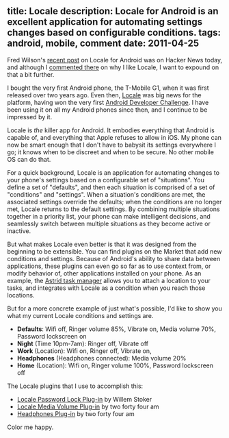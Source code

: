 title: Locale
description: Locale for Android is an excellent application for automating settings changes based on configurable conditions.
tags: android, mobile, comment
date: 2011-04-25
---
Fred Wilson's [recent post][localeavc] on Locale for Android was on Hacker News today, and
although I [commented there][localehn] on why I like Locale, I want to expound on that a bit
further.

I bought the very first Android phone, the T-Mobile G1, when it was first released over two years
ago.  Even then, [Locale][] was big news for the platform, having won the very first [Android
Developer Challenge][adc1].  I have been using it on all my Android phones since then, and I
continue to be impressed by it.

Locale is *the* killer app for Android.  It embodies everything that Android is capable of, and
everything that Apple refuses to allow in iOS.  My phone can now be smart enough that I don't have
to babysit its settings everywhere I go; it knows when to be discreet and when to be secure.  No
other mobile OS can do that.

For a quick background, Locale is an application for automating changes to your phone's settings
based on a configurable set of "situations".  You define a set of "defaults", and then each
situation is comprised of a set of "conditions" and "settings".  When a situation's conditions are
met, the associated settings override the defaults; when the conditions are no longer met, Locale
returns to the default settings.  By combining multiple situations together in a priority list,
your phone can make intelligent decisions, and seamlessly switch between multiple situations as
they become active or inactive.

But what makes Locale even better is that it was designed from the beginning to be extensible.
You can find plugins on the Market that add new conditions and settings.  Because of Android's
ability to share data between applications, these plugins can even go so far as to use context
from, or modify behavior of, other applications installed on your phone.  As an example, the
[Astrid task manager][astrid] allows you to attach a location to your tasks, and integrates with
Locale as a condition when you reach those locations.

But for a more concrete example of just what's possible, I'd like to show you what my current
Locale conditions and settings are.

* **Defaults**: Wifi off, Ringer volume 85%, Vibrate on, Media volume 70%, Password lockscreen on
* **Night** (Time 10pm-7am): Ringer off, Vibrate off
* **Work** (Location): Wifi on, Ringer off, Vibrate on,
* **Headphones** (Headphones connected): Media volume 20%
* **Home** (Location): Wifi on, Ringer volume 100%, Password lockscreen off

The Locale plugins that I use to accomplish this:

* [Locale Password Lock Plug-in][localepassword] by Willem Stoker
* [Locale Media Volume Plug-in][localemedia] by two forty four am
* [Headphones Plug-in][localeheadphones] by two forty four am

Color me happy.


[locale]: http://www.twofortyfouram.com/ "Locale"
[localeheadphones]: https://market.android.com/details?id=com.twofortyfouram.locale.condition.headphones
[localemedia]: https://market.android.com/details?id=com.twofortyfouram.locale.setting.media_volume
[localepassword]: https://market.android.com/details?id=com.willemstoker.PasswordPlugin
[localeavc]: http://www.avc.com/a_vc/2011/04/locale.html "Fred Wilson on Locale"
[localehn]: http://news.ycombinator.com/item?id=2484844 "Why I like Locale"
[astrid]: http://www.weloveastrid.com/ "Astrid"
[adc1]: http://code.google.com/android/adc/adc_gallery/#1 "Android Developer Challenge 1"
